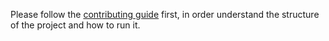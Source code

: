 Please follow the [contributing guide](https://openmobilehub.github.io/react-native-omh-auth/docs/contributing) first, in order understand the structure of the project and how to run it.
